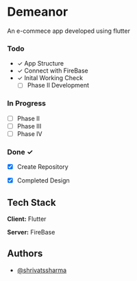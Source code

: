  # Demeanor
An e-commece app developed using flutter

### Todo

- ✓  App Structure
- ✓   Connect with FireBase
- ✓   Inital Working Check
  - [ ]  Phase II Development

### In Progress

- [ ]  Phase II
- [ ]  Phase III
- [ ]  Phase IV

### Done ✓

- [x]  Create Repository 
- [x]  Completed Design



## Tech Stack

**Client:** Flutter 

**Server:** FireBase

## Authors

- [@shrivatssharma](https://github.com/ShrivatsSharma07)
